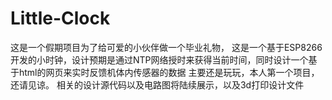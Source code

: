 # Little-Clock
这是一个假期项目为了给可爱的小伙伴做一个毕业礼物，
这是一个基于ESP8266开发的小时钟，设计预期是通过NTP网络授时来获得当前时间，同时设计一个基于html的网页来实时反馈机体内传感器的数据
主要还是玩玩，本人第一个项目，还请见谅。
相关的设计源代码以及电路图将陆续展示，以及3d打印设计文件
